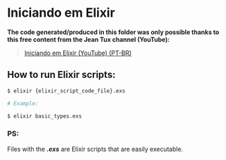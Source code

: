 # Iniciando em Elixir

__The code generated/produced in this folder was only possible thanks to this free content from the Jean Tux channel (YouTube):__

> [Iniciando em Elixir (YouTube) (PT-BR)](https://www.youtube.com/playlist?list=PLgYbOziA30iZo9dZu2Ygq78D1LtdjhnK6)

## How to run Elixir scripts:

```bash
$ elixir {elixir_script_code_file}.exs

# Example:

$ elixir basic_types.exs
```

### PS:

Files with the __*.exs*__ are Elixir scripts that are easily executable.